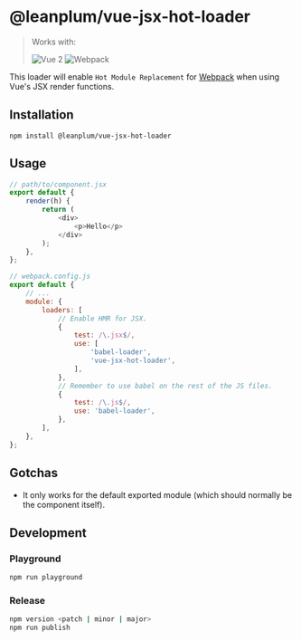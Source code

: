 # @leanplum/vue-jsx-hot-loader

> Works with:
>
> ![Vue 2](https://img.shields.io/badge/vue-%5E2.0-green.svg)
> ![Webpack](https://img.shields.io/badge/webpack-%3E=2.0-green.svg)

This loader will enable `Hot Module Replacement` for [Webpack](http://webpack.js.org/) when using Vue's JSX render functions.

## Installation

`npm install @leanplum/vue-jsx-hot-loader`

## Usage

```js
// path/to/component.jsx
export default {
    render(h) {
        return (
            <div>
                <p>Hello</p>
            </div>
        );
    },
};
```

```js
// webpack.config.js
export default {
    // ...
    module: {
        loaders: [
            // Enable HMR for JSX.
            {
                test: /\.jsx$/,
                use: [
                    'babel-loader',
                    'vue-jsx-hot-loader',
                ],
            },
            // Remember to use babel on the rest of the JS files.
            {
                test: /\.js$/,
                use: 'babel-loader',
            },
        ],
    },
};
```

## Gotchas

* It only works for the default exported module (which should normally be the component itself).

## Development

### Playground

```bash
npm run playground
```

### Release

```bash
npm version <patch | minor | major>
npm run publish
```
